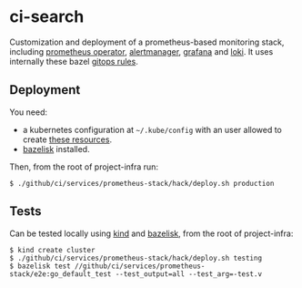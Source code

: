 # ci-search

Customization and deployment of a prometheus-based monitoring stack, including
[prometheus operator], [alertmanager], [grafana] and [loki]. It uses internally
these bazel [gitops rules].

## Deployment

You need:
* a kubernetes configuration at `~/.kube/config` with an user allowed to
create [these resources](./manifests).
* [bazelisk] installed.

Then, from the root of project-infra run:
```
$ ./github/ci/services/prometheus-stack/hack/deploy.sh production
```

## Tests

Can be tested locally using [kind] and [bazelisk], from the root of project-infra:
```
$ kind create cluster
$ ./github/ci/services/prometheus-stack/hack/deploy.sh testing
$ bazelisk test //github/ci/services/prometheus-stack/e2e:go_default_test --test_output=all --test_arg=-test.v
```

[gitops rules]: https://github.com/adobe/rules_gitops#:~:text=Bazel%20GitOps%20Rules,kustomize%20overlays%20for%20their%20services.
[prometheus operator]: https://github.com/prometheus-operator/prometheus-operator
[alertmanager]: https://prometheus.io/docs/alerting/latest/alertmanager/
[grafana]: https://grafana.com/
[loki]: https://grafana.com/oss/loki/
[kind]: https://github.com/kubernetes-sigs/kind
[bazelisk]: https://github.com/bazelbuild/bazelisk
